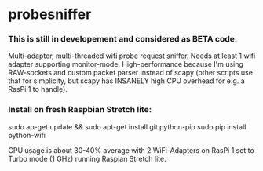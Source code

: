 # probesniffer
### This is still in developement and considered as BETA code. ###

Multi-adapter, multi-threaded wifi probe request sniffer. Needs at least 1 wifi adapter supporting monitor-mode.
High-performance because I'm using RAW-sockets and custom packet parser instead of scapy (other scripts use that for simplicity, but scapy has INSANELY high CPU overhead for e.g. a RasPi 1 to handle).

### Install on fresh Raspbian Stretch lite: ###

sudo ap-get update && sudo apt-get install git python-pip
sudo pip install python-wifi

CPU usage is about 30-40% average with 2 WiFi-Adapters on RasPi 1 set to Turbo mode (1 GHz) running Raspian Stretch lite.
